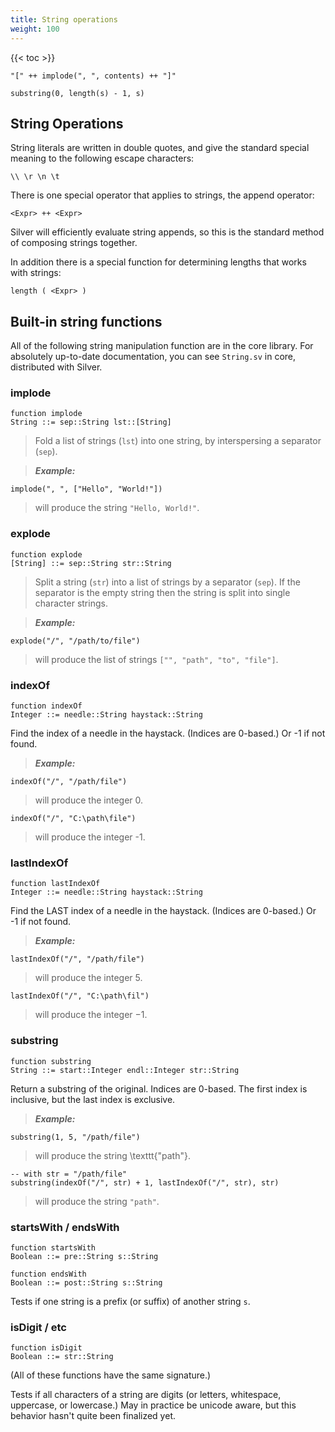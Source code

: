 ```yaml
---
title: String operations
weight: 100
---
```


{{< toc >}}

```
"[" ++ implode(", ", contents) ++ "]"

substring(0, length(s) - 1, s)
```

## String Operations

String literals are written in double quotes, and give the standard special meaning to the following escape characters:

```
\\ \r \n \t
```

There is one special operator that applies to strings, the append operator:

```
<Expr> ++ <Expr>
```

Silver will efficiently evaluate string appends, so this is the standard method of composing strings together.

In addition there is a special function for determining lengths
that works with strings:

```
length ( <Expr> )
```

## Built-in string functions

All of the following string manipulation function are in the core library. For absolutely up-to-date documentation, you can see `String.sv` in core, distributed with Silver.


### implode
```
function implode
String ::= sep::String lst::[String]
```

> Fold a list of strings (`lst`) into one string, by interspersing a separator (`sep`).

> _**Example:**_
```
implode(", ", ["Hello", "World!"])
```

> will produce the string `"Hello, World!"`.


### explode
```
function explode
[String] ::= sep::String str::String
```

> Split a string (`str`) into a list of strings by a separator (`sep`). If the separator is the empty string then the string is split into single character strings.

> _**Example:**_
```
explode("/", "/path/to/file")
```

> will produce the list of strings `["", "path", "to", "file"]`.


### indexOf
```
function indexOf
Integer ::= needle::String haystack::String
```

Find the index of a needle in the haystack.  (Indices are 0-based.) Or -1 if not found.

> _**Example:**_
```
indexOf("/", "/path/file")
```

> will produce the integer 0.

```
indexOf("/", "C:\path\file")
```

> will produce the integer -1.


### lastIndexOf
```
function lastIndexOf
Integer ::= needle::String haystack::String
```

Find the LAST index of a needle in the haystack.  (Indices are 0-based.) Or -1 if not found.

> _**Example:**_
```
lastIndexOf("/", "/path/file")
```

> will produce the integer $5$.

```
lastIndexOf("/", "C:\path\fil")
```

> will produce the integer $-1$.


### substring
```
function substring
String ::= start::Integer endl::Integer str::String
```

Return a substring of the original.  Indices are 0-based.  The first index is inclusive, but the last index is exclusive.

> _**Example:**_
```
substring(1, 5, "/path/file")
```

> will produce the string \texttt{"path"}.

```
-- with str = "/path/file"
substring(indexOf("/", str) + 1, lastIndexOf("/", str), str)
```

> will produce the string `"path"`.


### startsWith / endsWith
```
function startsWith
Boolean ::= pre::String s::String

function endsWith
Boolean ::= post::String s::String
```

Tests if one string is a prefix (or suffix) of another string `s`.

### isDigit / etc
```
function isDigit
Boolean ::= str::String
```

(All of these functions have the same signature.)

Tests if all characters of a string are digits
(or letters, whitespace, uppercase, or lowercase.)  May in practice be unicode
aware, but this behavior hasn't quite been finalized yet.
